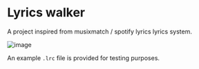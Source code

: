 # Lyrics walker
A project inspired from musixmatch / spotify lyrics lyrics system.

![image](https://user-images.githubusercontent.com/82840553/221375094-503c4f83-eab9-4a83-ae71-74a071cd43e7.png)

An example `.lrc` file is provided for testing purposes.
